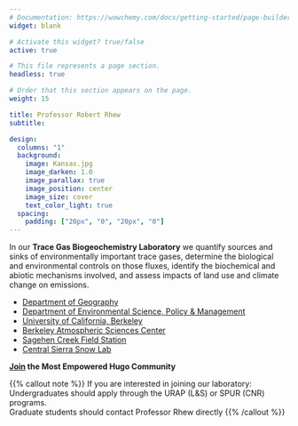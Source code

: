 ```yaml
---
# Documentation: https://wowchemy.com/docs/getting-started/page-builder/
widget: blank

# Activate this widget? true/false
active: true

# This file represents a page section.
headless: true

# Order that this section appears on the page.
weight: 15

title: Professor Robert Rhew
subtitle:

design:
  columns: "1"
  background:
    image: Kansas.jpg
    image_darken: 1.0
    image_parallax: true
    image_position: center
    image_size: cover
    text_color_light: true
  spacing:
    padding: ["20px", "0", "20px", "0"]
---
```


In our **Trace Gas Biogeochemistry Laboratory** we quantify sources and sinks 
of environmentally important trace gases, determine the biological and 
environmental controls on those fluxes, identify the biochemical and abiotic 
mechanisms involved, and assess impacts of land use and climate change on emissions.

- [Department of Geography](https://https://geography.berkeley.edu)
- [Department of Environmental Science, Policy & Management](https://ourenvironment.berkeley.edu)
- [University of California, Berkeley](https://www.berkeley.edu)
- [Berkeley Atmospheric Sciences Center](https://atmosphere.berkeley.edu)
- [Sagehen Creek Field Station](https://sageneh.ucnrs.org)
- [Central Sierra Snow Lab](https://cssl.berkeley.edu)

**[Join](https://wowchemy.com/templates/) the Most Empowered Hugo Community**

{{% callout note %}}
If you are interested in joining our laboratory: 
Undergraduates should apply through the URAP (L&S) or SPUR (CNR) programs.  
Graduate students should contact Professor Rhew directly
{{% /callout %}}
